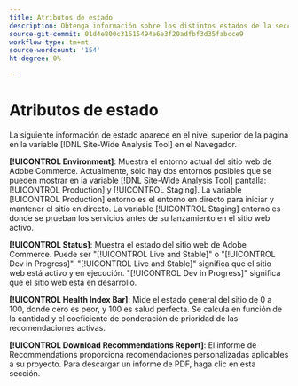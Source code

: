 ```yaml
---
title: Atributos de estado
description: Obtenga información sobre los distintos estados de la sección [!DNL Site-Wide Analysis Tool].
source-git-commit: 01d4e800c31615494e6e3f20adfbf3d35fabcce9
workflow-type: tm+mt
source-wordcount: '154'
ht-degree: 0%

---
```


# Atributos de estado

La siguiente información de estado aparece en el nivel superior de la página en la variable [!DNL Site-Wide Analysis Tool] en el Navegador.

**[!UICONTROL Environment]**: Muestra el entorno actual del sitio web de Adobe Commerce. Actualmente, solo hay dos entornos posibles que se pueden mostrar en la variable [!DNL Site-Wide Analysis Tool] pantalla: [!UICONTROL Production] y [!UICONTROL Staging]. La variable [!UICONTROL Production] entorno es el entorno en directo para iniciar y mantener el sitio en directo. La variable [!UICONTROL Staging] entorno es donde se prueban los servicios antes de su lanzamiento en el sitio web activo.

**[!UICONTROL Status]**: Muestra el estado del sitio web de Adobe Commerce. Puede ser &quot;[!UICONTROL Live and Stable]&quot; o &quot;[!UICONTROL Dev in Progress]&quot;. &quot;[!UICONTROL Live and Stable]&quot; significa que el sitio web está activo y en ejecución. &quot;[!UICONTROL Dev in Progress]&quot; significa que el sitio web está en desarrollo.

**[!UICONTROL Health Index Bar]**: Mide el estado general del sitio de 0 a 100, donde cero es peor, y 100 es salud perfecta. Se calcula en función de la cantidad y el coeficiente de ponderación de prioridad de las recomendaciones activas.

**[!UICONTROL Download Recommendations Report]**: El informe de Recommendations proporciona recomendaciones personalizadas aplicables a su proyecto. Para descargar un informe de PDF, haga clic en esta sección.
